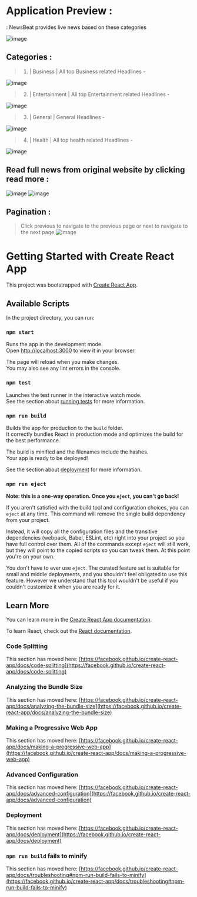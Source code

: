 # Application Preview :
: NewsBeat provides live news based on these categories 

![image](https://user-images.githubusercontent.com/79587368/216055925-b5ae6ce2-9070-497d-b6bd-1c2d1376edb9.png)

## Categories : 

> 1. | Business | All top Business related Headlines - 

![image](https://user-images.githubusercontent.com/79587368/216056328-91864499-08a6-4d32-a963-1fc3a67e181e.png)

> 2. | Entertainment | All top Entertainment related Headlines - 

![image](https://user-images.githubusercontent.com/79587368/216056704-cb3c6c4a-e303-4fbf-8c5e-71b4350f6b0f.png)

> 3. | General | General Headlines - 

![image](https://user-images.githubusercontent.com/79587368/216057279-97327811-5af6-48ff-a0b1-e599dd04e2ab.png)

> 4. | Health | All top health related Headlines - 

![image](https://user-images.githubusercontent.com/79587368/216057305-9f2f10d3-c019-40f7-8fe9-0d80006a7d96.png)


## Read full news from original website by clicking read more : 
![image](https://user-images.githubusercontent.com/79587368/202898406-32665940-bc0c-4e5f-bedb-f3ab00615011.png) ![image](https://user-images.githubusercontent.com/79587368/202898414-9dd884c2-bc6e-4d5c-9c66-ca3518e417d9.png)
## Pagination : 
 > Click previous to navigate to the previous page or next to navigate to the next page
![image](https://user-images.githubusercontent.com/79587368/202898612-d7217513-4a17-4b05-9662-84ee49d2a135.png)



# Getting Started with Create React App

This project was bootstrapped with [Create React App](https://github.com/facebook/create-react-app).

## Available Scripts

In the project directory, you can run:

### `npm start`

Runs the app in the development mode.\
Open [http://localhost:3000](http://localhost:3000) to view it in your browser.

The page will reload when you make changes.\
You may also see any lint errors in the console.

### `npm test`

Launches the test runner in the interactive watch mode.\
See the section about [running tests](https://facebook.github.io/create-react-app/docs/running-tests) for more information.

### `npm run build`

Builds the app for production to the `build` folder.\
It correctly bundles React in production mode and optimizes the build for the best performance.

The build is minified and the filenames include the hashes.\
Your app is ready to be deployed!

See the section about [deployment](https://facebook.github.io/create-react-app/docs/deployment) for more information.

### `npm run eject`

**Note: this is a one-way operation. Once you `eject`, you can't go back!**

If you aren't satisfied with the build tool and configuration choices, you can `eject` at any time. This command will remove the single build dependency from your project.

Instead, it will copy all the configuration files and the transitive dependencies (webpack, Babel, ESLint, etc) right into your project so you have full control over them. All of the commands except `eject` will still work, but they will point to the copied scripts so you can tweak them. At this point you're on your own.

You don't have to ever use `eject`. The curated feature set is suitable for small and middle deployments, and you shouldn't feel obligated to use this feature. However we understand that this tool wouldn't be useful if you couldn't customize it when you are ready for it.

## Learn More

You can learn more in the [Create React App documentation](https://facebook.github.io/create-react-app/docs/getting-started).

To learn React, check out the [React documentation](https://reactjs.org/).

### Code Splitting

This section has moved here: [https://facebook.github.io/create-react-app/docs/code-splitting](https://facebook.github.io/create-react-app/docs/code-splitting)

### Analyzing the Bundle Size

This section has moved here: [https://facebook.github.io/create-react-app/docs/analyzing-the-bundle-size](https://facebook.github.io/create-react-app/docs/analyzing-the-bundle-size)

### Making a Progressive Web App

This section has moved here: [https://facebook.github.io/create-react-app/docs/making-a-progressive-web-app](https://facebook.github.io/create-react-app/docs/making-a-progressive-web-app)

### Advanced Configuration

This section has moved here: [https://facebook.github.io/create-react-app/docs/advanced-configuration](https://facebook.github.io/create-react-app/docs/advanced-configuration)

### Deployment

This section has moved here: [https://facebook.github.io/create-react-app/docs/deployment](https://facebook.github.io/create-react-app/docs/deployment)

### `npm run build` fails to minify

This section has moved here: [https://facebook.github.io/create-react-app/docs/troubleshooting#npm-run-build-fails-to-minify](https://facebook.github.io/create-react-app/docs/troubleshooting#npm-run-build-fails-to-minify)
